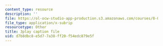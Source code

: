 ```yaml
---
content_type: resource
description: ''
file: https://ol-ocw-studio-app-production.s3.amazonaws.com/courses/8-06-quantum-physics-iii-spring-2018/d7b8dbc8e5d77a38ff20f54edc879e5f_A4-kg_F34qc.srt
file_type: application/x-subrip
resourcetype: Other
title: 3play caption file
uid: d7b8dbc8-e5d7-7a38-ff20-f54edc879e5f
---
```

